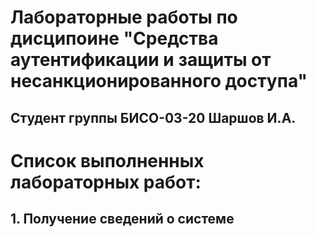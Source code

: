 # Лабораторные работы по дисципоине "Средства аутентификации и защиты от несанкционированного доступа"

## Студент группы БИСО-03-20 Шаршов И.А.

# Список выполненных лабораторных работ:

## 1. Получение сведений о системе
